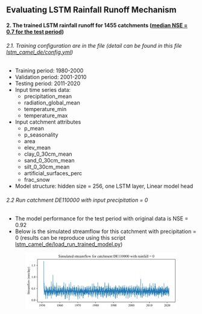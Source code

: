 ## Evaluating LSTM Rainfall Runoff Mechanism

#### 2. The trained LSTM rainfall runoff for 1455 catchments ([median NSE = 0.7 for the test period](https://github.com/tamnva/Evaluating_LSTM_Rainfall_Runoff_Mechanism/blob/master/lstm_camel_de/results/nse_test_period.csv))

###### 2.1. Training configuration are in the file (detail can be found in this file  [lstm_camel_de/config.yml](lstm_camel_de/config.yml))

- Training period: 1980-2000
- Validation period: 2001-2010
- Testing period: 2011-2020
- Input time series data: 
  - precipitation_mean
  - radiation_global_mean
  - temperature_min
  - temperature_max
- Input catchment attributes
  - p_mean
  - p_seasonality
  - area
  - elev_mean
  - clay_0_30cm_mean
  - sand_0_30cm_mean
  - silt_0_30cm_mean
  - artificial_surfaces_perc
  - frac_snow
- Model structure: hidden size = 256, one LSTM layer, Linear model head



###### 2.2 Run catchment DE110000 with input precipitation = 0 

- The model performance for the test period with original data is NSE = 0.92
- Below is the simulated streamflow for this catchment with precipitation = 0 (results can be reproduce using this script [lstm_camel_de/load_run_trained_model.py](lstm_camel_de/load_run_trained_model.py))

<p align="center">
  <img src="https://github.com/tamnva/Evaluating_LSTM_Rainfall_Runoff_Mechanism/blob/master/lstm_camel_de/results/simulated_streamflow_DE110000_no_rainfall.png" width=80% title="hover text">
</p>

